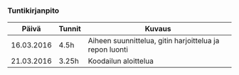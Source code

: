 ### Tuntikirjanpito
Päivä | Tunnit | Kuvaus
--------------- | ----- | ------
16.03.2016 | 4.5h | Aiheen suunnittelua, gitin harjoittelua ja repon luonti
21.03.2016 | 3.25h | Koodailun aloittelua
